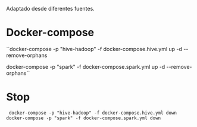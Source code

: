Adaptado desde diferentes fuentes.

# Docker-compose

``docker-compose -p "hive-hadoop" -f docker-compose.hive.yml up -d --remove-orphans   

docker-compose -p "spark" -f docker-compose.spark.yml up -d --remove-orphans``


# Stop
``
docker-compose -p "hive-hadoop" -f docker-compose.hive.yml down
docker-compose -p "spark" -f docker-compose.spark.yml down``

